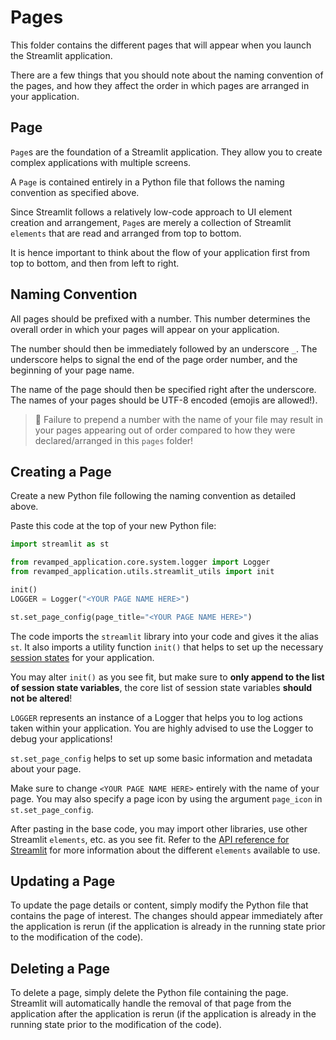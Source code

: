 # Pages

This folder contains the different pages that will appear when you launch the Streamlit application.

There are a few things that you should note about the naming convention of the pages, and how they affect the order
in which pages are arranged in your application.

## Page

`Page`s are the foundation of a Streamlit application. They allow you to create complex applications with multiple
screens.

A `Page` is contained entirely in a Python file that follows the naming convention as specified above.

Since Streamlit follows a relatively low-code approach to UI element creation and arrangement, `Page`s are merely a
collection of Streamlit `elements` that are read and arranged from top to bottom.

It is hence important to think about the flow of your application first from top to bottom, and then from left to right.

## Naming Convention

All pages should be prefixed with a number. This number determines the overall order in which your pages will appear
on your application.

The number should then be immediately followed by an underscore `_`. The underscore helps to signal the end of
the page order number, and the beginning of your page name.

The name of the page should then be specified right after the underscore. The names of your pages should be UTF-8
encoded (emojis are allowed!).

> 🚨 Failure to prepend a number with the name of your file may result in your pages appearing out of order compared
> to how they were declared/arranged in this `pages` folder!

## Creating a Page

Create a new Python file following the naming convention as detailed above.

Paste this code at the top of your new Python file:

```python
import streamlit as st

from revamped_application.core.system.logger import Logger
from revamped_application.utils.streamlit_utils import init

init()
LOGGER = Logger("<YOUR PAGE NAME HERE>")

st.set_page_config(page_title="<YOUR PAGE NAME HERE>")

```

The code imports the `streamlit` library into your code and gives it the alias `st`. It also imports a utility function
`init()` that helps to set up the necessary [session states](https://docs.streamlit.io/develop/api-reference/caching-and-state/st.session_state)
for your application.

You may alter `init()` as you see fit, but make sure to **only append to the list of session state variables**, the core
list of session state variables **should not be altered**!

`LOGGER` represents an instance of a Logger that helps you to log actions taken within your application. You are highly
advised to use the Logger to debug your applications!

`st.set_page_config` helps to set up some basic information and metadata about your page.

Make sure to change `<YOUR PAGE NAME HERE>` entirely with the name of your page. You may also specify a page icon by
using the argument `page_icon` in `st.set_page_config`.

After pasting in the base code, you may import other libraries, use other Streamlit `elements`, etc. as you see fit.
Refer to the [API reference for Streamlit](https://docs.streamlit.io/develop/api-reference) for more information
about the different `elements` available to use.

## Updating a Page

To update the page details or content, simply modify the Python file that contains the page of interest. The changes
should appear immediately after the application is rerun (if the application is already in the running state prior
to the modification of the code).

## Deleting a Page

To delete a page, simply delete the Python file containing the page. Streamlit will automatically handle the removal
of that page from the application after the application is rerun (if the application is already in the running state prior
to the modification of the code).
